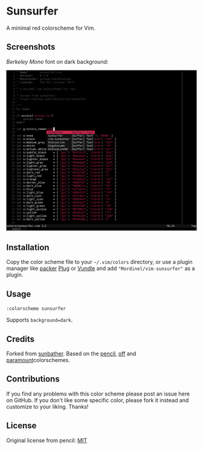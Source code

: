 # Sunsurfer

A minimal red colorscheme for Vim.

## Screenshots

*Berkeley Mono* font on dark background:

![](screenshots/dark.png)

## Installation

Copy the color scheme file to your `~/.vim/colors` directory, or use a plugin
manager like [packer][] [Plug][] or [Vundle][] and add `"Mordinel/vim-sunsurfer"`
as a plugin.

[packer]: https://github.com/wbthomason/packer.nvim
[vundle]: https://github.com/gmarik/Vundle.vim
[plug]: https://github.com/junegunn/vim-plug

## Usage

```
:colorscheme sunsurfer
```

Supports `background=dark`.

## Credits

Forked from [sunbather][].
Based on the [pencil][], [off][] and [paramount][]colorschemes.

[sunbather]: https://github.com/nikolvs/vim-sunbather
[paramount]: https://github.com/owickstrom/vim-colors-paramount
[pencil]: https://github.com/reedes/vim-colors-pencil
[off]: https://github.com/reedes/vim-colors-off

## Contributions

If you find any problems with this color scheme please post an issue here on
GitHub. If you don't like some specific color, please fork it instead and customize
to your liking. Thanks!

## License

Original license from pencil: [MIT](LICENSE)
